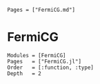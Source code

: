 ```@index
Pages = ["FermiCG.md"]
```

# FermiCG 
```@autodocs
Modules = [FermiCG]
Pages   = ["FermiCG.jl"]
Order   = [:function, :type]
Depth	= 2
```
